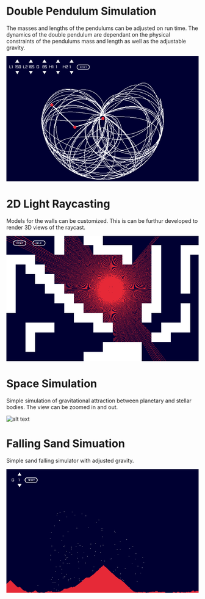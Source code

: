# Double Pendulum Simulation
  The masses and lengths of the pendulums can be adjusted on run time. The dynamics of the double pendulum are
  dependant on the physical constraints of the pendulums mass and length as well as the adjustable gravity.
  
![alt text](https://raw.githubusercontent.com/TonyBotSacks/Physics-Simulations/main/Physics%20Simulation/images/sim_3.png)

# 2D Light Raycasting
  Models for the walls can be customized. This is can be furthur developed to render 3D views of the raycast. 
  
![alt text](https://raw.githubusercontent.com/TonyBotSacks/Physics-Simulations/main/Physics%20Simulation/images/sim_4.png)
# Space Simulation
  Simple simulation of gravitational attraction between planetary and stellar bodies. The view can be zoomed in and out.
  
![alt text]([file:///c%3A/Users/Yafet/Downloads/Physics%20Simulation%20C%2B%2B%20-%20Copy/Physics%20Simulation/images/sim_1.png](https://raw.githubusercontent.com/TonyBotSacks/Physics-Simulations/main/Physics%20Simulation/images/sim_1.png))

# Falling Sand Simuation
  Simple sand falling simulator with adjusted gravity. 
  
![alt text](https://raw.githubusercontent.com/TonyBotSacks/Physics-Simulations/main/Physics%20Simulation/images/sim_2.png)
